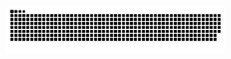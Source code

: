 ![snake](https://raw.githubusercontent.com/Wsleli/Wsleli/master/github-contribution-grid-snake-dark.svg)

